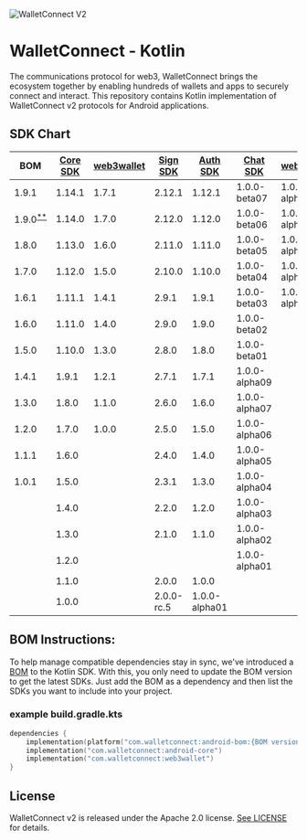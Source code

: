 ![WalletConnect V2](/docs/walletconnect-banner.svg)

# **WalletConnect - Kotlin**

The communications protocol for web3, WalletConnect brings the ecosystem together by enabling hundreds of wallets and apps to securely connect and interact. This repository contains Kotlin implementation of
WalletConnect v2 protocols for Android applications.

####
## SDK Chart

| BOM                                                                                     | [Core SDK](androidCore) | [web3wallet](web3/wallet) | [Sign SDK](sign) | [Auth SDK](auth) | [Chat SDK](chat) | [web3inbox](web3/inbox) |
|-----------------------------------------------------------------------------------------|-------------------------|---------------------------|------------------|------------------|------------------|-------------------------|
| 1.9.1                                                                                   | 1.14.1                  | 1.7.1                     | 2.12.1           | 1.12.1           | 1.0.0-beta07     | 1.0.0-alpha07           |
| 1.9.0<sup>[**](https://github.com/WalletConnect/WalletConnectKotlinV2/issues/821)</sup> | 1.14.0                  | 1.7.0                     | 2.12.0           | 1.12.0           | 1.0.0-beta06     | 1.0.0-alpha06           |
| 1.8.0                                                                                   | 1.13.0                  | 1.6.0                     | 2.11.0           | 1.11.0           | 1.0.0-beta05     | 1.0.0-alpha05           |
| 1.7.0                                                                                   | 1.12.0                  | 1.5.0                     | 2.10.0           | 1.10.0           | 1.0.0-beta04     | 1.0.0-alpha04           |
| 1.6.1                                                                                   | 1.11.1                  | 1.4.1                     | 2.9.1            | 1.9.1            | 1.0.0-beta03     | 1.0.0-alpha03           |
| 1.6.0                                                                                   | 1.11.0                  | 1.4.0                     | 2.9.0            | 1.9.0            | 1.0.0-beta02     |                         |
| 1.5.0                                                                                   | 1.10.0                  | 1.3.0                     | 2.8.0            | 1.8.0            | 1.0.0-beta01     |                         |
| 1.4.1                                                                                   | 1.9.1                   | 1.2.1                     | 2.7.1            | 1.7.1            | 1.0.0-alpha09    |                         |
| 1.3.0                                                                                   | 1.8.0                   | 1.1.0                     | 2.6.0            | 1.6.0            | 1.0.0-alpha07    |                         |
| 1.2.0                                                                                   | 1.7.0                   | 1.0.0                     | 2.5.0            | 1.5.0            | 1.0.0-alpha06    |                         |
| 1.1.1                                                                                   | 1.6.0                   |                           | 2.4.0            | 1.4.0            | 1.0.0-alpha05    |                         |
| 1.0.1                                                                                   | 1.5.0                   |                           | 2.3.1            | 1.3.0            | 1.0.0-alpha04    |                         |
|                                                                                         | 1.4.0                   |                           | 2.2.0            | 1.2.0            | 1.0.0-alpha03    |                         |
|                                                                                         | 1.3.0                   |                           | 2.1.0            | 1.1.0            | 1.0.0-alpha02    |                         |
|                                                                                         | 1.2.0                   |                           |                  |                  | 1.0.0-alpha01    |                         |
|                                                                                         | 1.1.0                   |                           | 2.0.0            | 1.0.0            |                  |                         |
|                                                                                         | 1.0.0                   |                           | 2.0.0-rc.5       | 1.0.0-alpha01    |                  |                         |


## BOM Instructions:
To help manage compatible dependencies stay in sync, we've introduced a [BOM](https://docs.gradle.org/current/userguide/platforms.html#sub:bom_import) to the Kotlin SDK. With this, you only need to update the BOM version to get the latest SDKs. Just add the BOM as a dependency and then list the SDKs you want to include into your project.    

### example build.gradle.kts
```kotlin
dependencies {
    implementation(platform("com.walletconnect:android-bom:{BOM version}"))
    implementation("com.walletconnect:android-core")
    implementation("com.walletconnect:web3wallet")
}
```

## License
WalletConnect v2 is released under the Apache 2.0 license. [See LICENSE](/LICENSE) for details.
